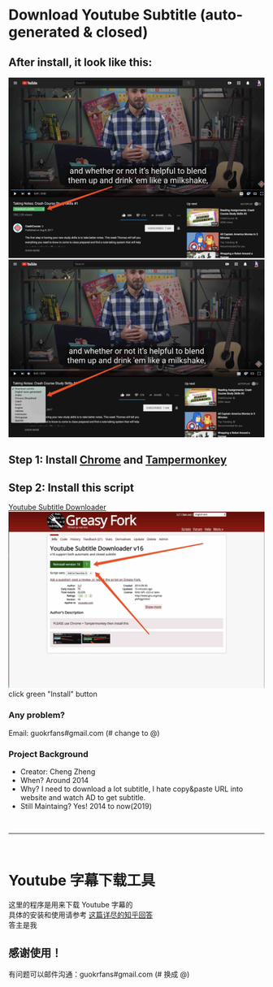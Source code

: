 # Download Youtube Subtitle (auto-generated & closed)
## After install, it look like this:  
![1](img/1.jpg)          
![2](img/2.jpg)          

## Step 1: Install [Chrome](https://www.google.com/chrome/browser/) and [Tampermonkey](https://chrome.google.com/webstore/detail/tampermonkey/dhdgffkkebhmkfjojejmpbldmpobfkfo?utm_source=chrome-ntp-icon)  

## Step 2: Install this script
[Youtube Subtitle Downloader](https://greasyfork.org/scripts/5368-youtube-subtitle-downloader)<br/>
![3](img/3.jpg)   
click green "Install" button

### Any problem?
Email: guokrfans#gmail.com (# change to @)     

### Project Background
* Creator: Cheng Zheng
* When? Around 2014
* Why? I need to download a lot subtitle, I hate copy&paste URL into website and watch AD to get subtitle.
* Still Maintaing? Yes! 2014 to now(2019)    

<br/>

---

<br/>

# Youtube 字幕下载工具
这里的程序是用来下载 Youtube 字幕的        
具体的安装和使用请参考 [这篇详尽的知乎回答](http://www.zhihu.com/question/19647719/answer/16843974?group_id=789328566)      
答主是我

## 感谢使用！
有问题可以邮件沟通：guokrfans#gmail.com (# 换成 @)
